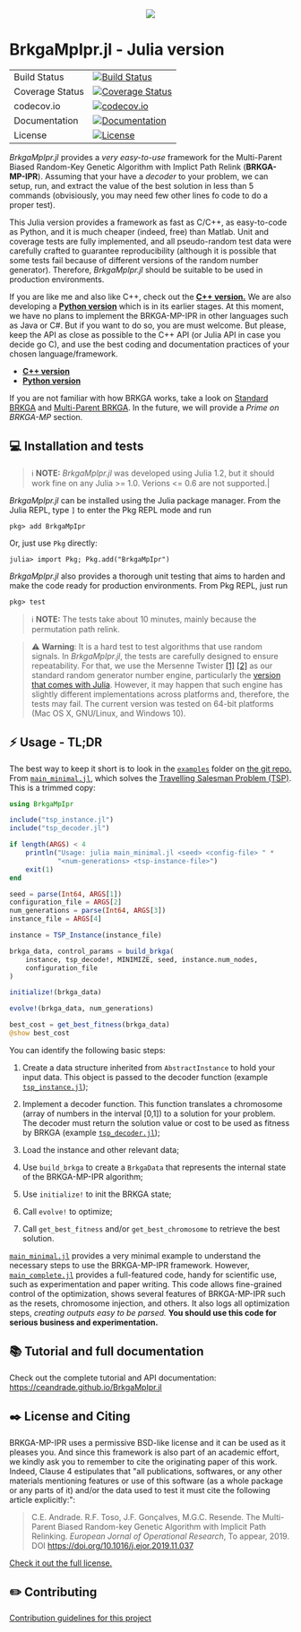 <div align="center">
  <img src="https://github.com/ceandrade/brkga_mp_ipr_julia/blob/master/docs/src/assets/logo_name_300.png">
</div>

BrkgaMpIpr.jl - Julia version
===============================

<table>
<tr>
  <td>Build Status</td>
  <td>
    <a href="https://travis-ci.org/ceandrade/BrkgaMpIpr.jl">
    <img src="https://travis-ci.org/ceandrade/BrkgaMpIpr.jl.svg?branch=master" alt="Build Status" />
    </a>
  </td>
</tr>
<tr>
  <td>Coverage Status</td>
  <td>
    <a href="https://coveralls.io/github/ceandrade/BrkgaMpIpr.jl?branch=master">
    <img src='https://coveralls.io/repos/github/ceandrade/BrkgaMpIpr.jl/badge.svg?branch=master' alt='Coverage Status' /></a>
    </a>
  </td>
</tr>
<tr>
  <td>codecov.io</td>
  <td>
    <a href="http://codecov.io/github/ceandrade/BrkgaMpIpr.jl?branch=master">
    <img src="http://codecov.io/github/ceandrade/BrkgaMpIpr.jl/coverage.svg?branch=master" alt="codecov.io" />
    </a>
  </td>
</tr>
<tr>
  <td>Documentation</td>
  <td>
    <a href="https://ceandrade.github.io/BrkgaMpIpr.jl">
    <img src="https://img.shields.io/badge/Tutorial-API-blue.svg" alt="Documentation" />
    </a>
  </td>
</tr>
<tr>
  <td>License</td>
  <td>
    <a href="https://github.com/ceandrade/brkga_mp_ipr_julia/blob/master/LICENSE.md">
    <img src="https://img.shields.io/badge/license-BSD--like-blue" alt="License" />
    </a>
  </td>
</tr>
</table>

_BrkgaMpIpr.jl_ provides a _very easy-to-use_ framework for the
Multi-Parent Biased Random-Key Genetic Algorithm with Implict Path Relink
(**BRKGA-MP-IPR**). Assuming that your have a _decoder_ to your problem,
we can setup, run, and extract the value of the best solution in less than
5 commands (obvisiously, you may need few other lines fo code to do a proper
test).

This Julia version provides a framework as fast as C/C++, as easy-to-code as
Python, and it is much cheaper (indeed, free) than Matlab. Unit and coverage
tests are fully implemented, and all pseudo-random test data were carefully
crafted to guarantee reproducibility (although it is possible that some tests
fail because of different versions of the random number generator).
Therefore, _BrkgaMpIpr.jl_ should be suitable to be used in production
environments.

If you are like me and also like C++, check out the [**C++
version.**](https://github.com/ceandrade/brkga_mp_ipr_cpp)
We are also developing a
[**Python version**](https://github.com/ceandrade/brkga_mp_ipr_python)
which is in its earlier stages.
At this moment, we
have no plans to implement the BRKGA-MP-IPR in other languages such as
Java or C#. But if you want to do so, you are must welcome. But
please, keep the API as close as possible to the C++ API (or Julia API in
case you decide go C), and use the best coding and documentation practices of
your chosen language/framework.

- [**C++ version**](https://github.com/ceandrade/brkga_mp_ipr_cpp)
- [**Python version**](https://github.com/ceandrade/brkga_mp_ipr_python)

If you are not familiar with how BRKGA works, take a look on
[Standard BRKGA](http://dx.doi.org/10.1007/s10732-010-9143-1) and
[Multi-Parent BRKGA](http://dx.doi.org/xxx).
In the future, we will provide a _Prime on BRKGA-MP_
section.

:computer: Installation and tests
--------------------------------------------------------------------------------

> :information_source: **NOTE:**
    _BrkgaMpIpr.jl_ was developed using Julia 1.2, but it should work fine
    on any Julia >= 1.0. Verions <= 0.6 are not supported.|

_BrkgaMpIpr.jl_ can be installed using the Julia package manager.
From the Julia REPL, type `]` to enter the Pkg REPL mode and run

```julia-repl
pkg> add BrkgaMpIpr
```

Or, just use `Pkg` directly:

```julia-repl
julia> import Pkg; Pkg.add("BrkgaMpIpr")
```

_BrkgaMpIpr.jl_ also provides a thorough unit testing that aims to harden and make
the code ready for production environments. From Pkg REPL, just run

```julia-repl
pkg> test
```

> :information_source: **NOTE:**
    The tests take about 10 minutes, mainly because the permutation path relink.

> :warning: **Warning**:
    It is a hard test to test algorithms that use random signals. In
    _BrkgaMpIpr.jl_, the tests are carefully designed to ensure repeatability. For
    that, we use the Mersenne Twister
    [[1]](https://en.wikipedia.org/wiki/Mersenne_Twister)
    [[2]](http://dx.doi.org/10.1145/272991.272995) as our standard random
    generator number engine, particularly the [version that comes with
    Julia](https://docs.julialang.org/en/v1/stdlib/Random/index.html#Random.MersenneTwister).
    However, it may happen that such engine has slightly different
    implementations across platforms and, therefore, the tests may fail. The
    current version was tested on 64-bit platforms (Mac OS X, GNU/Linux, and
    Windows 10).

:zap: Usage - TL;DR
--------------------------------------------------------------------------------

The best way to keep it short is to look in the
[`examples`](https://github.com/ceandrade/brkga_mp_ipr_julia/tree/master/examples/tsp) folder
on [the git repo.](https://github.com/ceandrade/brkga_mp_ipr_julia)
From [`main_minimal.jl`](https://github.com/ceandrade/brkga_mp_ipr_julia/blob/master/examples/tsp/main_minimal.jl),
which solves the
[Travelling Salesman Problem (TSP)](https://en.wikipedia.org/wiki/Travelling_salesman_problem).
This is a trimmed copy:

```julia
using BrkgaMpIpr

include("tsp_instance.jl")
include("tsp_decoder.jl")

if length(ARGS) < 4
    println("Usage: julia main_minimal.jl <seed> <config-file> " *
            "<num-generations> <tsp-instance-file>")
    exit(1)
end

seed = parse(Int64, ARGS[1])
configuration_file = ARGS[2]
num_generations = parse(Int64, ARGS[3])
instance_file = ARGS[4]

instance = TSP_Instance(instance_file)

brkga_data, control_params = build_brkga(
    instance, tsp_decode!, MINIMIZE, seed, instance.num_nodes,
    configuration_file
)

initialize!(brkga_data)

evolve!(brkga_data, num_generations)

best_cost = get_best_fitness(brkga_data)
@show best_cost
```

You can identify the following basic steps:

1. Create a data structure inherited from `AbstractInstance` to hold
   your input data. This object is passed to the decoder function (example
   [`tsp_instance.jl`](https://github.com/ceandrade/brkga_mp_ipr_julia/blob/master/examples/tsp/tsp_instance.jl));

2. Implement a decoder function. This function translates a chromosome (array
   of numbers in the interval [0,1]) to a solution for your problem. The decoder
   must return the solution value or cost to be used as fitness by BRKGA
   (example [`tsp_decoder.jl`](https://github.com/ceandrade/brkga_mp_ipr_julia/blob/master/examples/tsp/tsp_decoder.jl));

3. Load the instance and other relevant data;

4. Use `build_brkga` to create a `BrkgaData` that represents
   the internal state of the BRKGA-MP-IPR algorithm;

5. Use `initialize!` to init the BRKGA state;

6. Call `evolve!` to optimize;

7. Call `get_best_fitness` and/or `get_best_chromosome` to
   retrieve the best solution.

[`main_minimal.jl`](https://github.com/ceandrade/brkga_mp_ipr_julia/blob/master/examples/tsp/main_minimal.jl)
provides a very minimal example to understand the necessary steps to use the
BRKGA-MP-IPR framework. However,
[`main_complete.jl`](https://github.com/ceandrade/brkga_mp_ipr_julia/blob/master/examples/tsp/main_complete.jl)
provides a full-featured code, handy for scientific use, such as
experimentation and paper writing. This code allows fine-grained control of
the optimization, shows several features of BRKGA-MP-IPR such as the resets,
chromosome injection, and others. It also logs
all optimization steps, _creating outputs easy to be parsed._ **You should use
this code for serious business and experimentation.**

:books: Tutorial and full documentation
--------------------------------------------------------------------------------

Check out the complete tutorial and API documentation:
https://ceandrade.github.io/BrkgaMpIpr.jl

:black_nib: License and Citing
--------------------------------------------------------------------------------

BRKGA-MP-IPR uses a permissive BSD-like license and it can be used as it
pleases you. And since this framework is also part of an academic effort, we
kindly ask you to remember to cite the originating paper of this work.
Indeed, Clause 4 estipulates that "all publications, softwares, or any other
materials mentioning features or use of this software (as a whole package or
any parts of it) and/or the data used to test it must cite the following
article explicitly:":

> C.E. Andrade. R.F. Toso, J.F. Gonçalves, M.G.C. Resende. The Multi-Parent
> Biased Random-key Genetic Algorithm with Implicit Path Relinking. _European
> Jornal of Operational Research_, To appear, 2019.
> DOI https://doi.org/10.1016/j.ejor.2019.11.037

[Check it out the full license.](https://github.com/ceandrade/brkga_mp_ipr_julia/blob/master/LICENSE.md)

:pencil2: Contributing
--------------------------------------------------------------------------------

[Contribution guidelines for this project](CONTRIBUTING.md)
